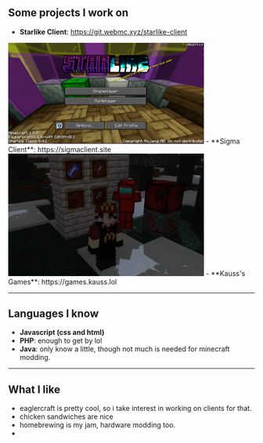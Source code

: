 
## Some projects I work on 

- **Starlike Client**: https://git.webmc.xyz/starlike-client
<img src="./thing.png" alt="rizz" width="400" />
- **Sigma Client**: https://sigmaclient.site
<img src="./sigma.png" alt="rizz2" width="400" />
- **Kauss's Games**: https://games.kauss.lol

---

## Languages I know

 - **Javascript (css and html)**
 - **PHP**: enough to get by lol
 - **Java**: only know a little, though not much is needed for minecraft modding. 

---

## What I like

 - eaglercraft is pretty cool, so i take interest in working on clients for that.
 - chicken sandwiches are nice
 - homebrewing is my jam, hardware modding too. 
 - 
